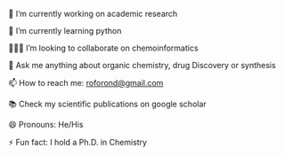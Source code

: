 🔭 I’m currently working on academic research

🌱 I’m currently learning python

👨🏽‍💻 I’m looking to collaborate on chemoinformatics

💬 Ask me anything about organic chemistry, drug Discovery or synthesis

📫 How to reach me: roforond@gmail.com

📚 Check my scientific publications on google scholar

😄 Pronouns: He/His

⚡ Fun fact: I hold a Ph.D. in Chemistry
